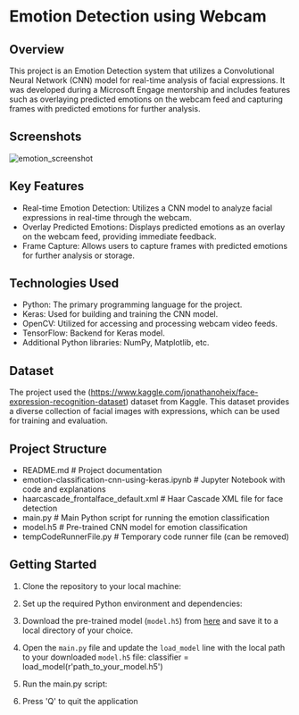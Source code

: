 # Emotion Detection using Webcam

## Overview
This project is an Emotion Detection system that utilizes a Convolutional Neural Network (CNN) model for real-time analysis of facial expressions. It was developed during a Microsoft Engage mentorship and includes features such as overlaying predicted emotions on the webcam feed and capturing frames with predicted emotions for further analysis.


## Screenshots

![emotion_screenshot](https://github.com/Sameer1232018/emotion_detection_ms_engage/assets/49482350/505245da-63bd-4aba-868e-daf144db2f4d)


## Key Features
- Real-time Emotion Detection: Utilizes a CNN model to analyze facial expressions in real-time through the webcam.
- Overlay Predicted Emotions: Displays predicted emotions as an overlay on the webcam feed, providing immediate feedback.
- Frame Capture: Allows users to capture frames with predicted emotions for further analysis or storage.

## Technologies Used
- Python: The primary programming language for the project.
- Keras: Used for building and training the CNN model.
- OpenCV: Utilized for accessing and processing webcam video feeds.
- TensorFlow: Backend for Keras model.
- Additional Python libraries: NumPy, Matplotlib, etc.
## Dataset
The project used the (https://www.kaggle.com/jonathanoheix/face-expression-recognition-dataset) dataset from Kaggle. This dataset provides a diverse collection of facial images with expressions, which can be used for training and evaluation.

## Project Structure
- README.md               # Project documentation
- emotion-classification-cnn-using-keras.ipynb   # Jupyter Notebook with code and explanations
- haarcascade_frontalface_default.xml   # Haar Cascade XML file for face detection
- main.py                 # Main Python script for running the emotion classification
- model.h5                # Pre-trained CNN model for emotion classification
- tempCodeRunnerFile.py   # Temporary code runner file (can be removed)


## Getting Started
1. Clone the repository to your local machine:
2. Set up the required Python environment and dependencies:

3. Download the pre-trained model (`model.h5`) from [here](provide-download-link) and save it to a local directory of your choice.

4. Open the `main.py` file and update the `load_model` line with the local path to your downloaded `model.h5` file:
   classifier = load_model(r'path_to_your_model.h5')
5. Run the main.py script:
6. Press 'Q' to quit the application
